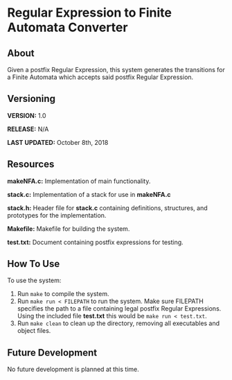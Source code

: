 # Regular Expression to Finite Automata Converter

## About

Given a postfix Regular Expression, this system generates the transitions for a Finite Automata which accepts said postfix Regular Expression.

## Versioning

**VERSION:** 1.0

**RELEASE:** N/A

**LAST UPDATED:** October 8th, 2018

## Resources

**makeNFA.c:** Implementation of main functionality.

**stack.c:** Implementation of a stack for use in **makeNFA.c**

**stack.h:** Header file for **stack.c** containing definitions, structures, and prototypes for the implementation.

**Makefile:** Makefile for building the system.

**test.txt:** Document containing postfix expressions for testing.

## How To Use

To use the system:
1. Run `make` to compile the system.
2. Run `make run < FILEPATH` to run the system. Make sure FILEPATH specifies the path to a file containing legal postfix Regular Expressions. Using the included file **test.txt** this would be `make run < test.txt`.
3. Run `make clean` to clean up the directory, removing all executables and object files.

## Future Development

No future development is planned at this time.
